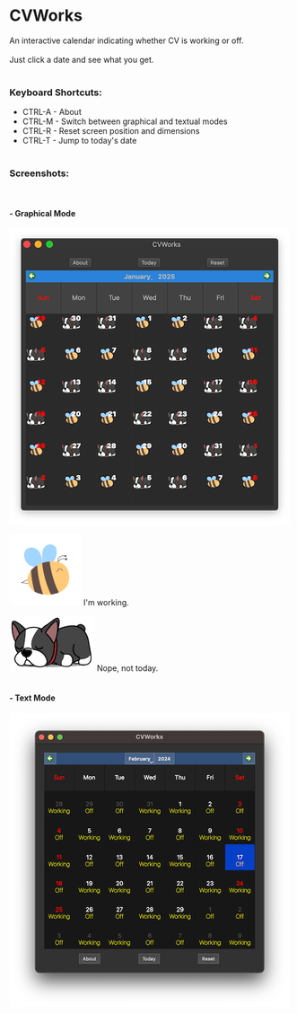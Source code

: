 # CVWorks

An interactive calendar indicating whether CV is working or off.<br>
<br>
Just click a date and see what you get.
<br><br>
### Keyboard Shortcuts:

- CTRL-A - About
- CTRL-M - Switch between graphical and textual modes
- CTRL-R - Reset screen position and dimensions
- CTRL-T - Jump to today's date
<br><br> 
### Screenshots:
<br>

#### - Graphical Mode

![Off Image](screenshot-graphics-mode.png)

![Works](readme-works.png) I'm working.

![Off](readme-off.png) Nope, not today.
<br><br>

#### - Text Mode

![Text Mode](screenshot-text-mode.png)